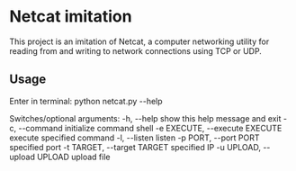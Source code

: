 # Netcat imitation

This project is an imitation of Netcat, a computer networking utility for reading from and writing to network connections using TCP or UDP.

## Usage
Enter in terminal: python netcat.py --help

Switches/optional arguments:
-h, --help show this help message and exit
-c, --command initialize command shell
-e EXECUTE, --execute EXECUTE
execute specified command
-l, --listen listen
-p PORT, --port PORT specified port
-t TARGET, --target TARGET
specified IP
-u UPLOAD, --upload UPLOAD
upload file
